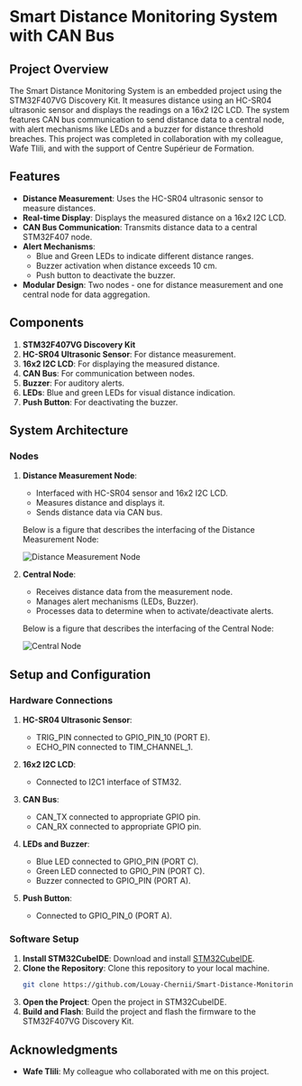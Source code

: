 # Smart Distance Monitoring System with CAN Bus

## Project Overview

The Smart Distance Monitoring System is an embedded project using the STM32F407VG Discovery Kit. It measures distance using an HC-SR04 ultrasonic sensor and displays the readings on a 16x2 I2C LCD. The system features CAN bus communication to send distance data to a central node, with alert mechanisms like LEDs and a buzzer for distance threshold breaches. This project was completed in collaboration with my colleague, Wafe Tlili, and with the support of Centre Supérieur de Formation.

## Features

- **Distance Measurement**: Uses the HC-SR04 ultrasonic sensor to measure distances.
- **Real-time Display**: Displays the measured distance on a 16x2 I2C LCD.
- **CAN Bus Communication**: Transmits distance data to a central STM32F407 node.
- **Alert Mechanisms**:
  - Blue and Green LEDs to indicate different distance ranges.
  - Buzzer activation when distance exceeds 10 cm.
  - Push button to deactivate the buzzer.
- **Modular Design**: Two nodes - one for distance measurement and one central node for data aggregation.

## Components

1. **STM32F407VG Discovery Kit**
2. **HC-SR04 Ultrasonic Sensor**: For distance measurement.
3. **16x2 I2C LCD**: For displaying the measured distance.
4. **CAN Bus**: For communication between nodes.
5. **Buzzer**: For auditory alerts.
6. **LEDs**: Blue and green LEDs for visual distance indication.
7. **Push Button**: For deactivating the buzzer.

## System Architecture

### Nodes

1. **Distance Measurement Node**:
   - Interfaced with HC-SR04 sensor and 16x2 I2C LCD.
   - Measures distance and displays it.
   - Sends distance data via CAN bus.

   Below is a figure that describes the interfacing of the Distance Measurement Node:

   ![Distance Measurement Node](path/to/distance_measurement_node_figure.png)

2. **Central Node**:
   - Receives distance data from the measurement node.
   - Manages alert mechanisms (LEDs, Buzzer).
   - Processes data to determine when to activate/deactivate alerts.

   Below is a figure that describes the interfacing of the Central Node:

   ![Central Node](path/to/central_node_figure.png)

## Setup and Configuration

### Hardware Connections

1. **HC-SR04 Ultrasonic Sensor**:
   - TRIG_PIN connected to GPIO_PIN_10 (PORT E).
   - ECHO_PIN connected to TIM_CHANNEL_1.

2. **16x2 I2C LCD**:
   - Connected to I2C1 interface of STM32.

3. **CAN Bus**:
   - CAN_TX connected to appropriate GPIO pin.
   - CAN_RX connected to appropriate GPIO pin.

4. **LEDs and Buzzer**:
   - Blue LED connected to GPIO_PIN (PORT C).
   - Green LED connected to GPIO_PIN (PORT C).
   - Buzzer connected to GPIO_PIN (PORT A).

5. **Push Button**:
   - Connected to GPIO_PIN_0 (PORT A).

### Software Setup

1. **Install STM32CubeIDE**: Download and install [STM32CubeIDE](https://www.st.com/en/development-tools/stm32cubeide.html).
2. **Clone the Repository**: Clone this repository to your local machine.
   ```bash
   git clone https://github.com/Louay-Chernii/Smart-Distance-Monitoring-System-with-CAN-Bus/tree/master
   ```
3. **Open the Project**: Open the project in STM32CubeIDE.
4. **Build and Flash**: Build the project and flash the firmware to the STM32F407VG Discovery Kit.

## Acknowledgments

- **Wafe Tlili**: My colleague who collaborated with me on this project.
